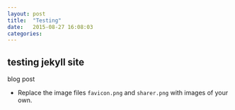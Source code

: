 ```yaml
---
layout: post
title:  "Testing"
date:   2015-08-27 16:08:03
categories: 
---
```


## testing jekyll site
blog post

* Replace the image files ```favicon.png``` and ```sharer.png``` with images of your own.

